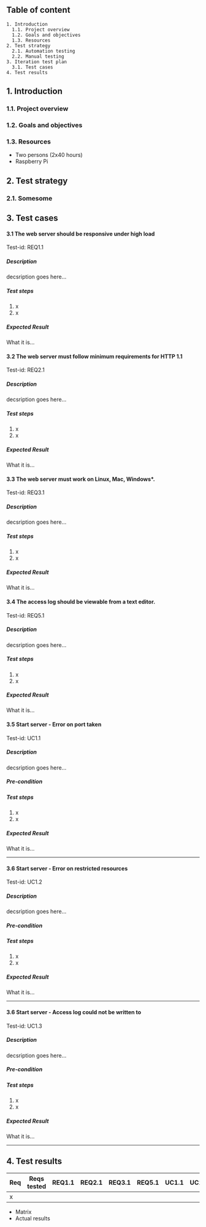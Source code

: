 ## Table of content
```
1. Introduction
  1.1. Project overview
  1.2. Goals and objectives
  1.3. Resources
2. Test strategy
  2.1. Automation testing
  2.2. Manual testing
3. Iteration test plan
  3.1. Test cases
4. Test results
```

## 1. Introduction

### 1.1. Project overview

### 1.2. Goals and objectives

### 1.3. Resources

* Two persons (2x40 hours)
* Raspberry Pi

## 2. Test strategy

### 2.1. Somesome

## 3. Test cases

#### 3.1 The web server should be responsive under high load
Test-id: REQ1.1

##### Description
decsription goes here...

##### Test steps

1. x
2. x

##### Expected Result
What it is...

#### 3.2 The web server must follow minimum requirements for HTTP 1.1
Test-id: REQ2.1

##### Description
decsription goes here...

##### Test steps

1. x
2. x

##### Expected Result
What it is...

#### 3.3 The web server must work on Linux, Mac, Windows*.

Test-id: REQ3.1

##### Description
decsription goes here...

##### Test steps

1. x
2. x

##### Expected Result
What it is...

#### 3.4 The access log should be viewable from a text editor.

Test-id: REQ5.1

##### Description
decsription goes here...

##### Test steps

1. x
2. x

##### Expected Result
What it is...

#### 3.5 Start server - Error on port taken

Test-id: UC1.1

##### Description
decsription goes here...

##### Pre-condition

##### Test steps

1. x
2. x

##### Expected Result
What it is...

---

#### 3.6 Start server - Error on restricted resources

Test-id: UC1.2

##### Description
decsription goes here...

##### Pre-condition

##### Test steps

1. x
2. x

##### Expected Result
What it is...

---

#### 3.6 Start server - Access log could not be written to

Test-id: UC1.3

##### Description
decsription goes here...

##### Pre-condition

##### Test steps

1. x
2. x

##### Expected Result
What it is...

---

## 4. Test results

| Req | Reqs tested | REQ1.1 | REQ2.1 | REQ3.1 | REQ5.1 | UC1.1 | UC1.2 | UC1.3 |
|--|--|--|--|--|--|--|--|--|
| x | | | | | | | | |

* Matrix
* Actual results
